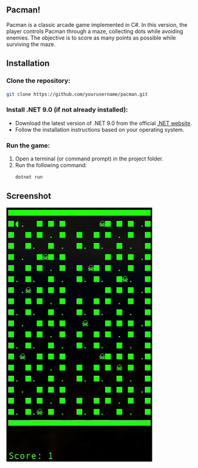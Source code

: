 ## Pacman!

Pacman is a classic arcade game implemented in C#. In this version, the player controls Pacman through a maze, collecting dots while avoiding enemies. The objective is to score as many points as possible while surviving the maze.

## Installation

### Clone the repository:

```bash
git clone https://github.com/yourusername/pacman.git
```

### Install .NET 9.0 (if not already installed):

- Download the latest version of .NET 9.0 from the official [.NET website](https://dotnet.microsoft.com/download/dotnet).
- Follow the installation instructions based on your operating system.

### Run the game:

1. Open a terminal (or command prompt) in the project folder.
2. Run the following command:
   ```bash
   dotnet run
   ```

## Screenshot

![Game Screenshot](images/pacman.gif)
